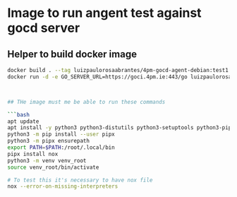 # Image to run angent test against gocd server

## Helper to build docker image

```bash
docker build . --tag luizpaulorosaabrantes/4pm-gocd-agent-debian:test1
docker run -d -e GO_SERVER_URL=https://goci.4pm.ie:443/go luizpaulorosaabrantes/4pm-gocd-agent-debian:test1



## THe image must me be able to run these commands

```bash
apt update
apt install -y python3 python3-distutils python3-setuptools python3-pip python3-venv
python3 -m pip install --user pipx
python3 -m pipx ensurepath
export PATH=$PATH:/root/.local/bin
pipx install nox
python3 -m venv venv_root
source venv_root/bin/activate

# To test this it's necessary to have nox file
nox --error-on-missing-interpreters
```
